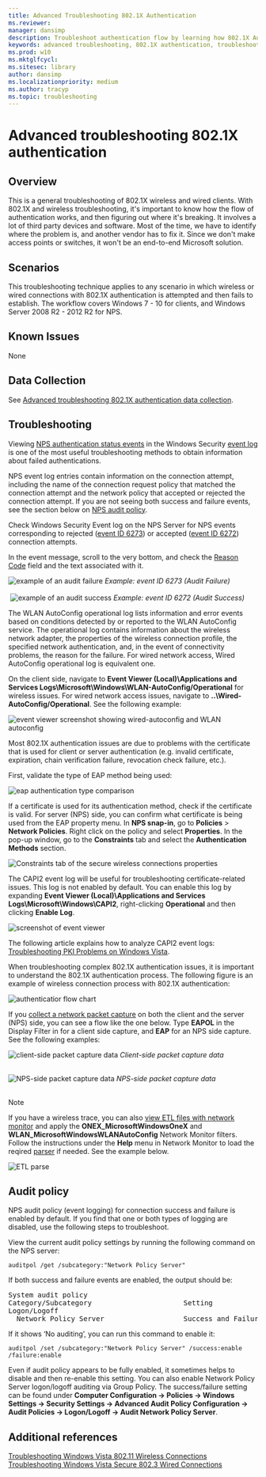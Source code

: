 ```yaml
---
title: Advanced Troubleshooting 802.1X Authentication
ms.reviewer: 
manager: dansimp
description: Troubleshoot authentication flow by learning how 802.1X Authentication works for wired and wireless clients.
keywords: advanced troubleshooting, 802.1X authentication, troubleshooting, authentication, Wi-Fi
ms.prod: w10
ms.mktglfcycl: 
ms.sitesec: library
author: dansimp
ms.localizationpriority: medium
ms.author: tracyp
ms.topic: troubleshooting
---
```

 
# Advanced troubleshooting 802.1X authentication
 
## Overview

This is a general troubleshooting of 802.1X wireless and wired clients. With 802.1X and wireless troubleshooting, it's important to know how the flow of authentication works, and then figuring out where it's breaking. It involves a lot of third party devices and software. Most of the time, we have to identify where the problem is, and another vendor has to fix it. Since we don't make access points or switches, it won't be an end-to-end Microsoft solution.
 
## Scenarios

This troubleshooting technique applies to any scenario in which wireless or wired connections with 802.1X authentication is attempted and then fails to establish. The workflow covers Windows 7 - 10 for clients, and Windows Server 2008 R2 - 2012 R2 for NPS.
 
## Known Issues

None
 
## Data Collection

See [Advanced troubleshooting 802.1X authentication data collection](data-collection-for-802-authentication.md).
 
## Troubleshooting

Viewing [NPS authentication status events](https://docs.microsoft.com/previous-versions/windows/it-pro/windows-server-2008-R2-and-2008/cc735320(v%3dws.10)) in the Windows Security [event log](https://docs.microsoft.com/previous-versions/windows/it-pro/windows-server-2008-R2-and-2008/cc722404(v%3dws.11)) is one of the most useful troubleshooting methods to obtain information about failed authentications.

NPS event log entries contain information on the connection attempt, including the name of the connection request policy that matched the connection attempt and the network policy that accepted or rejected the connection attempt. If you are not seeing both success and failure events, see the section below on [NPS audit policy](#audit-policy).

Check Windows Security Event log on the NPS Server for NPS events corresponding to rejected ([event ID 6273](https://docs.microsoft.com/previous-versions/windows/it-pro/windows-server-2008-R2-and-2008/cc735399(v%3dws.10))) or accepted ([event ID 6272](https://docs.microsoft.com/previous-versions/windows/it-pro/windows-server-2008-R2-and-2008/cc735388(v%3dws.10))) connection attempts.
 
In the event message, scroll to the very bottom, and check the [Reason Code](https://docs.microsoft.com/previous-versions/windows/it-pro/windows-server-2008-R2-and-2008/dd197570(v%3dws.10)) field and the text associated with it.
 
   ![example of an audit failure](images/auditfailure.png)
   *Example: event ID 6273 (Audit Failure)*<br><br>
‎
   ![example of an audit success](images/auditsuccess.png)
   *Example: event ID 6272 (Audit Success)*<br>

‎The WLAN AutoConfig operational log lists information and error events based on conditions detected by or reported to the WLAN AutoConfig service. The operational log contains information about the wireless network adapter, the properties of the wireless connection profile, the specified network authentication, and, in the event of connectivity problems, the reason for the failure. For wired network access, Wired AutoConfig operational log is equivalent one.

On the client side, navigate to **Event Viewer (Local)\Applications and Services Logs\Microsoft\Windows\WLAN-AutoConfig/Operational** for wireless issues. For wired network access issues, navigate to  **..\Wired-AutoConfig/Operational**. See the following example:

![event viewer screenshot showing wired-autoconfig and WLAN autoconfig](images/eventviewer.png)
 
Most 802.1X authentication issues are due to problems with the certificate that is used for client or server authentication (e.g. invalid certificate, expiration, chain verification failure, revocation check failure, etc.). 

First, validate the type of EAP method being used:
 
![eap authentication type comparison](images/comparisontable.png)

If a certificate is used for its authentication method, check if the certificate is valid. For server (NPS) side, you can confirm what certificate is being used from the EAP property menu. In **NPS snap-in**, go to **Policies** > **Network Policies**. Right click on the policy and select **Properties**. In the pop-up window, go to the **Constraints** tab and select the **Authentication Methods** section.

![Constraints tab of the secure wireless connections properties](images/eappropertymenu.png)
 
The CAPI2 event log will be useful for troubleshooting certificate-related issues.
This log is not enabled by default. You can enable this log by expanding **Event Viewer (Local)\Applications and Services Logs\Microsoft\Windows\CAPI2**, right-clicking **Operational** and then clicking **Enable Log**.

![screenshot of event viewer](images/capi.png)
 
The following article explains how to analyze CAPI2 event logs:
[Troubleshooting PKI Problems on Windows Vista](https://docs.microsoft.com/previous-versions/windows/it-pro/windows-vista/cc749296%28v=ws.10%29).

When troubleshooting complex 802.1X authentication issues, it is important to understand the 802.1X authentication process. The following figure is an example of wireless connection process with 802.1X authentication:

![authenticatior flow chart](images/authenticator_flow_chart.png)
 
If you [collect a network packet capture](troubleshoot-tcpip-netmon.md) on both the client and the server (NPS) side, you can see a flow like the one below. Type **EAPOL** in the Display Filter in for a client side capture, and **EAP** for an NPS side capture. See the following examples:

![client-side packet capture data](images/clientsidepacket_cap_data.png)
*Client-side packet capture data*<br><br>

![NPS-side packet capture data](images/NPS_sidepacket_capture_data.png) 
*NPS-side packet capture data*<br>
‎

> [!NOTE]
> If you have a wireless trace, you can also [view ETL files with network monitor](https://docs.microsoft.com/windows/desktop/ndf/using-network-monitor-to-view-etl-files) and apply the **ONEX_MicrosoftWindowsOneX** and **WLAN_MicrosoftWindowsWLANAutoConfig** Network Monitor filters. Follow the instructions under the **Help** menu in Network Monitor to load the reqired [parser](https://blogs.technet.microsoft.com/netmon/2010/06/04/parser-profiles-in-network-monitor-3-4/) if needed. See the example below.

![ETL parse](images/etl.png) 

## Audit policy

NPS audit policy (event logging) for connection success and failure is enabled by default. If you find that one or both types of logging are disabled, use the following steps to troubleshoot.

View the current audit policy settings by running the following command on the NPS server:
```
auditpol /get /subcategory:"Network Policy Server"
```

If both success and failure events are enabled, the output should be:
<pre>
System audit policy
Category/Subcategory                      Setting
Logon/Logoff
  Network Policy Server                   Success and Failure
</pre>

If it shows ‘No auditing’, you can run this command to enable it:

```
auditpol /set /subcategory:"Network Policy Server" /success:enable /failure:enable
```

Even if audit policy appears to be fully enabled, it sometimes helps to disable and then re-enable this setting. You can also enable Network Policy Server logon/logoff auditing via Group Policy. The success/failure setting can be found under **Computer Configuration -> Policies -> Windows Settings -> Security Settings -> Advanced Audit Policy Configuration -> Audit Policies -> Logon/Logoff -> Audit Network Policy Server**.

## Additional references

[Troubleshooting Windows Vista 802.11 Wireless Connections](https://technet.microsoft.com/library/cc766215%28v=ws.10%29.aspx)<br>
[Troubleshooting Windows Vista Secure 802.3 Wired Connections](https://technet.microsoft.com/library/cc749352%28v=ws.10%29.aspx)
